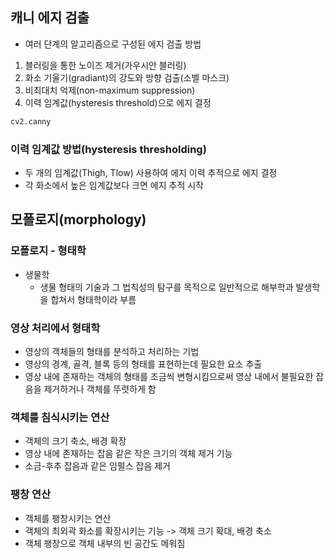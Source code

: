 ## 캐니 에지 검출

- 여러 단계의 알고리즘으로 구성된 에지 검출 방법

1. 블러링을 통한 노이즈 제거(가우시안 블러링)
2. 화소 기울기(gradiant)의 강도와 방향 검출(소벨 마스크)
3. 비최대치 억제(non-maximum suppression)
4. 이력 임계값(hysteresis threshold)으로 에지 결정

```python
cv2.canny
```

### 이력 임계값 방법(hysteresis thresholding)

- 두 개의 임계값(Thigh, Tlow) 사용하여 에지 이력 추적으로 에지 결정
- 각 화소에서 높은 임계값보다 크면 에지 추적 시작

## 모폴로지(morphology)

### 모폴로지 - 형태학

- 생물학
  - 생물 형태의 기술과 그 법칙성의 탐구를 목적으로 일반적으로 해부학과 발생학을 합쳐서 형태학이라 부름

### 영상 처리에서 형태학

- 영상의 객체들의 형태를 분석하고 처리하는 기법
- 영상의 경계, 골격, 블록 등의 형태를 표현하는데 필요한 요소 추출
- 영상 내에 존재하는 객체의 형태를 조금씩 변형시킴으로써 영상 내에서 불필요한 잡음을 제거하거나 객체를 뚜렷하게 함

### 객체를 침식시키는 연산

- 객체의 크기 축소, 배경 확장
- 영상 내에 존재하는 잡음 같은 작은 크기의 객체 제거 기능
- 소금-후추 잡음과 같은 임펄스 잡음 제거

### 팽창 연산

- 객체를 팽창시키는 연산
- 객체의 최외곽 화소를 확장시키는 기능 -> 객체 크기 확대, 배경 축소
- 객체 팽창으로 객체 내부의 빈 공간도 메워짐
